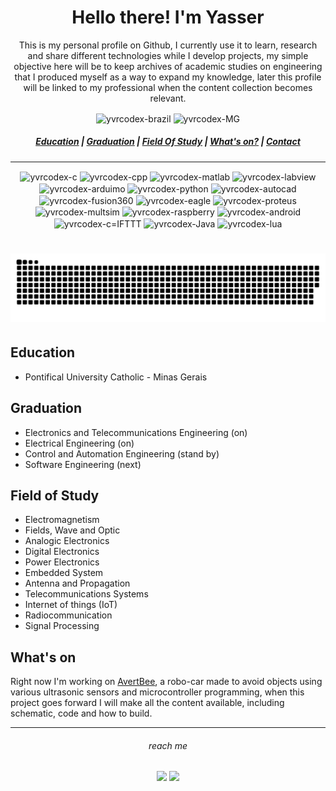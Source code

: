 <h1 align="center"> Hello there! I'm Yasser </h1>

<p align="center"> This is my personal profile on Github, I currently use it to learn, research and share different technologies while I develop projects, my simple objective here will be to keep archives of academic studies on engineering that I produced myself as a way to expand my knowledge, later this profile will be linked to my professional when the content collection becomes relevant.</p>

 <p align="center">
 <img align="center" alt="yvrcodex-brazil" height="30" width="30" src="https://img.icons8.com/color/512/brazil.png">
 <img align="center" alt="yvrcodex-MG" height="18" width="29" src="https://i.redd.it/45jp2fwxiz821.png">

  
##### <p align="center"> [Education](#education) | [Graduation](Graduation) | [Field Of Study](#field-of-study) | [What's on?](#whats-on) | [Contact](#-reach-me) </p>
___
  
<p align="center">
 <img align="center" alt="yvrcodex-c" height="30" width="30" src="https://cdn.jsdelivr.net/gh/devicons/devicon/icons/c/c-original.svg">
  <img align="center" alt="yvrcodex-cpp" height="30" width="30"
  src="https://cdn.jsdelivr.net/gh/devicons/devicon/icons/cplusplus/cplusplus-original.svg">
  <img align="center" alt="yvrcodex-matlab" height="30" width="30" src="https://cdn.jsdelivr.net/gh/devicons/devicon/icons/matlab/matlab-original.svg">
  <img align="center" alt="yvrcodex-labview" height="30" width="30" src="https://cdn.jsdelivr.net/gh/devicons/devicon/icons/labview/labview-original.svg">
  <img align="center" alt="yvrcodex-arduimo" height="30" width="30" src="https://cdn.jsdelivr.net/gh/devicons/devicon/icons/arduino/arduino-original.svg">
  <img align="center" alt="yvrcodex-python" height="30" width="30" src="https://cdn.jsdelivr.net/gh/devicons/devicon/icons/python/python-original.svg">
  <img align="center" alt="yvrcodex-autocad" height="30" width="30" src="https://emsfs.autodesk.com/2023/BADGES/ACD_2023_BADGE_36X36.png">
  <img align="center" alt="yvrcodex-fusion360" height="30" width="30" src="https://emsfs.autodesk.com/2023/BADGES/F360_2023_BADGE_36X36.png">
  <img align="center" alt="yvrcodex-eagle" height="30" width="30" src="https://knowledge.autodesk.com/sites/default/files/product-logo-sm/eagle-2017-badge-75x75.png">
  <img align="center" alt="yvrcodex-proteus" height="30" width="30" src="https://upload.wikimedia.org/wikipedia/en/5/5a/Proteus_Design_Suite_Atom_Logo.png">
  <img align="center" alt="yvrcodex-multsim" height="30" width="40" src="https://cdn.shopify.com/s/files/1/0559/1970/6265/articles/b52afe263dda3f9c16df3a5e4d2f90e7.png?v=1652710325">
  <img align="center" alt="yvrcodex-raspberry" height="30" width="30" src="https://cdn.jsdelivr.net/gh/devicons/devicon/icons/raspberrypi/raspberrypi-original.svg">
  <img align="center" alt="yvrcodex-android" height="30" width="30" src="https://cdn.jsdelivr.net/gh/devicons/devicon/icons/android/android-original.svg" />
  <img align="center" alt="yvrcodex-c=IFTTT" height="30" width="30" src="https://gdm-catalog-fmapi-prod.imgix.net/ProductLogo/91816e41-5208-4886-bd62-a91a3ff6747b.png?auto=format&q=50&w=128&h=128&fit=max&dpr=3">
  <img align="center" alt="yvrcodex-Java" height="30" width="30" src="https://cdn.jsdelivr.net/gh/devicons/devicon/icons/java/java-original.svg">
  <img align="center" alt="yvrcodex-lua" height="30" width="30" src="https://cdn.jsdelivr.net/gh/devicons/devicon/icons/lua/lua-original-wordmark.svg"> </p>

# <p align="center"> ![Snake animation](https://github.com/yvrcodex/yvrcodex/blob/output/github-contribution-grid-snake.svg) </p>

## Education
* Pontifical University Catholic - Minas Gerais

## Graduation
* Electronics and Telecommunications Engineering (on)
* Electrical Engineering (on)
* Control and Automation Engineering (stand by)
* Software Engineering (next)

## Field of Study
* Electromagnetism
* Fields, Wave and Optic
* Analogic Electronics
* Digital Electronics
* Power Electronics
* Embedded System
* Antenna and Propagation
* Telecommunications Systems
* Internet of things (IoT)
* Radiocommunication
* Signal Processing

## What's on
Right now I'm working on [AvertBee](https://github.com/yvrcodex/AvertBee), a robo-car made to avoid objects using various ultrasonic sensors and microcontroller programming, when this project goes forward I will make all the content available, including schematic, code and how to build.
___

###### <p align="center"> reach me

<p align="center">
<a href="https://www.facebook.com/oliveirayasser" target="_blank"><img src="https://img.shields.io/badge/Facebook-1877F2?style=for-the-badge&logo=facebook&logoColor=white" target="_blank"></a>
<a href = "mailto:yvrcodex@gmail.com"><img src="https://img.shields.io/badge/Gmail-D14836?style=for-the-badge&logo=gmail&logoColor=white" target="_blank"></a>
</p>
</div> 

